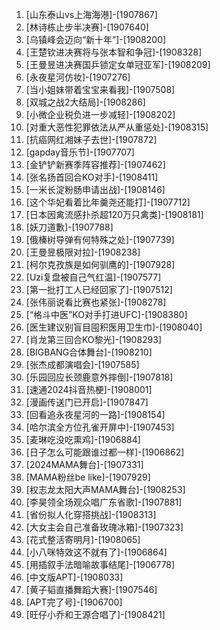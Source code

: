
1. [山东泰山vs上海海港]-[1907867]
1. [林诗栋止步半决赛]-[1907640]
1. [乌镇峰会迈向“新十年”]-[1908200]
1. [王楚钦进决赛将与张本智和争冠]-[1908328]
1. [王曼昱进决赛国乒锁定女单冠亚军]-[1908209]
1. [永夜星河仿妆]-[1907276]
1. [当小姐妹带着宝宝来看我]-[1907508]
1. [双城之战2大结局]-[1908286]
1. [小微企业税负进一步减轻]-[1908202]
1. [对重大恶性犯罪依法从严从重惩处]-[1908315]
1. [抗癌网红湘妹子去世]-[1907872]
1. [gapday音乐节]-[1907707]
1. [金铲铲新赛季阵容推荐]-[1907462]
1. [张名扬首回合KO对手]-[1908411]
1. [一米长淀粉肠申请出战]-[1908146]
1. [这个华妃看着比年羹尧还能打]-[1907712]
1. [日本因禽流感扑杀超120万只禽类]-[1908181]
1. [妖刀道歉]-[1907788]
1. [俄榛树导弹有何特殊之处]-[1907739]
1. [王曼昱极限对拉]-[1908238]
1. [柯尔克孜族是如何驯鹰的]-[1907928]
1. [Uzi复盘被自己气红温]-[1907577]
1. [第一批打工人已经回家了]-[1907512]
1. [张伟丽说看比赛也紧张]-[1908278]
1. [“格斗中医”KO对手打进UFC]-[1908380]
1. [医生建议别盲目囤积医用卫生巾]-[1908040]
1. [肖龙第三回合KO黎光]-[1908293]
1. [BIGBANG合体舞台]-[1908210]
1. [张杰成都演唱会]-[1907585]
1. [乐园回应长颈鹿意外摔倒]-[1907818]
1. [速通2024抖音热梗]-[1908001]
1. [漫画传送门已开启]-[1907847]
1. [回看追永夜星河的一路]-[1908154]
1. [哈尔滨全方位孔雀开屏中]-[1907453]
1. [麦琳吃没吃熏鸡]-[1906884]
1. [日子怎么可能跟谁过都一样]-[1906862]
1. [2024MAMA舞台]-[1907331]
1. [MAMA粉丝be like]-[1907929]
1. [权志龙太阳大声MAMA舞台]-[1908253]
1. [李昊领全场观众唱广东省歌]-[1907881]
1. [省份拟人化穿搭挑战]-[1908313]
1. [大女主会自己准备玫瑰冰箱]-[1907323]
1. [花式整活寄明月]-[1908065]
1. [小八咪特效这不就有了]-[1906864]
1. [用插叙手法暗喻故事结尾]-[1906778]
1. [中文版APT]-[1908033]
1. [黄子韬直播舞蹈大赛]-[1907546]
1. [APT完了号]-[1906700]
1. [旺仔小乔和王源合唱了]-[1908421]